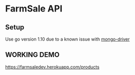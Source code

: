 # FarmSale API

## Setup
Use go version 1.10 due to a known issue with [mongo-driver](https://github.com/golang/go/issues/37362)

## WORKING DEMO

https://farmsaledev.herokuapp.com/products